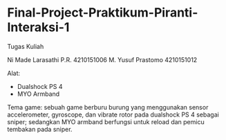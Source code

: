# Final-Project-Praktikum-Piranti-Interaksi-1
Tugas Kuliah 

Ni Made Larasathi P.R.  4210151006
M. Yusuf Prastomo       4210151012

Alat:
- Dualshock PS 4
- MYO Armband

Tema game: 
sebuah game berburu burung yang menggunakan sensor accelerometer, gyroscope, dan vibrate rotor pada dualshock PS 4 sebagai sniper; sedangkan MYO armband berfungsi untuk reload dan pemicu tembakan pada sniper.  
